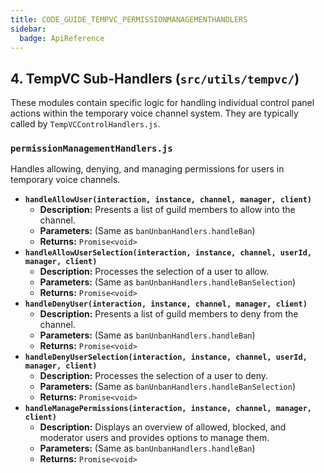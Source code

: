 ```yaml
---
title: CODE_GUIDE_TEMPVC_PERMISSIONMANAGEMENTHANDLERS
sidebar:
  badge: ApiReference
---
```


## 4. TempVC Sub-Handlers (`src/utils/tempvc/`)

These modules contain specific logic for handling individual control panel actions within the temporary voice channel system. They are typically called by `TempVCControlHandlers.js`.

### `permissionManagementHandlers.js`
Handles allowing, denying, and managing permissions for users in temporary voice channels.

*   **`handleAllowUser(interaction, instance, channel, manager, client)`**
    *   **Description:** Presents a list of guild members to allow into the channel.
    *   **Parameters:** (Same as `banUnbanHandlers.handleBan`)
    *   **Returns:** `Promise<void>`
*   **`handleAllowUserSelection(interaction, instance, channel, userId, manager, client)`**
    *   **Description:** Processes the selection of a user to allow.
    *   **Parameters:** (Same as `banUnbanHandlers.handleBanSelection`)
    *   **Returns:** `Promise<void>`
*   **`handleDenyUser(interaction, instance, channel, manager, client)`**
    *   **Description:** Presents a list of guild members to deny from the channel.
    *   **Parameters:** (Same as `banUnbanHandlers.handleBan`)
    *   **Returns:** `Promise<void>`
*   **`handleDenyUserSelection(interaction, instance, channel, userId, manager, client)`**
    *   **Description:** Processes the selection of a user to deny.
    *   **Parameters:** (Same as `banUnbanHandlers.handleBanSelection`)
    *   **Returns:** `Promise<void>`
*   **`handleManagePermissions(interaction, instance, channel, manager, client)`**
    *   **Description:** Displays an overview of allowed, blocked, and moderator users and provides options to manage them.
    *   **Parameters:** (Same as `banUnbanHandlers.handleBan`)
    *   **Returns:** `Promise<void>`

